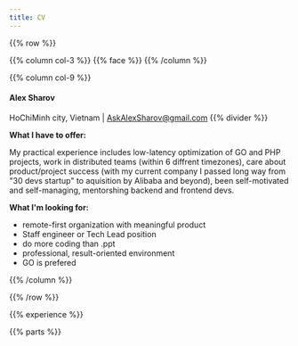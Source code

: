 ```yaml
---
title: CV
---
```


{{% row %}}

{{% column col-3 %}}
{{%  face %}}
{{% /column %}}

{{% column col-9 %}}
#### Alex Sharov
HoChiMinh city, Vietnam  |  AskAlexSharov@gmail.com
{{%  divider %}}

**What I have to offer:**

My practical experience includes low-latency optimization of GO and PHP projects, work in distributed teams (within 6 diffrent timezones), care about product/project success (with my current company I passed long way from "30 devs startup" to aquisition by Alibaba and beyond), been self-motivated and self-managing, mentorshing backend and frontend devs.

**What I'm looking for:**

* remote-first organization with meaningful product
* Staff engineer or Tech Lead position
* do more coding than .ppt
* professional, result-oriented environment
* GO is prefered

{{% /column %}}

{{% /row %}}

{{% experience %}}

{{% parts %}}

